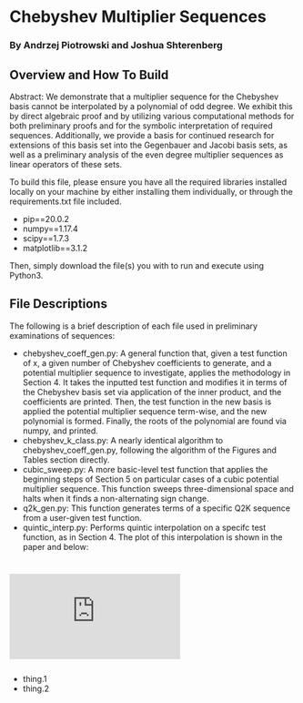 # Chebyshev Multiplier Sequences
### By Andrzej Piotrowski and Joshua Shterenberg

## Overview and How To Build

Abstract: We demonstrate that a multiplier sequence for the Chebyshev basis cannot be interpolated by a polynomial of odd degree. We exhibit this by direct algebraic proof and by utilizing various computational methods for both preliminary proofs and for the symbolic interpretation of required sequences. Additionally, we provide a basis for continued research for extensions of this basis set into the Gegenbauer and Jacobi basis sets, as well as a preliminary analysis of the even degree multiplier sequences as linear operators of these sets.

To build this file, please ensure you have all the required libraries installed locally on your machine by either installing them individually, or through the requirements.txt file included.
 * pip==20.0.2
 * numpy==1.17.4
 * scipy==1.7.3
 * matplotlib==3.1.2

Then, simply download the file(s) you with to run and execute using Python3. 

## File Descriptions

The following is a brief description of each file used in preliminary examinations of sequences:
 * chebyshev_coeff_gen.py: A general function that, given a test function of x, a given number of Chebyshev coefficients to generate, and a potential multiplier sequence to investigate, applies the methodology in Section 4. It takes the inputted test function and modifies it in terms of the Chebyshev basis set via application of the inner product, and the coefficients are printed. Then, the test function in the new basis is applied the potential multiplier sequence term-wise, and the new polynomial is formed. Finally, the roots of the polynomial are found via numpy, and printed.
 * chebyshev_k_class.py: A nearly identical algorithm to chebyshev_coeff_gen.py, following the algorithm of the Figures and Tables section directly. 
 * cubic_sweep.py: A more basic-level test function that applies the beginning steps of Section 5 on particular cases of a cubic potential multiplier sequence. This function sweeps three-dimensional space and halts when it finds a non-alternating sign change.
 * q2k_gen.py: This function generates terms of a specific Q2K sequence from a user-given test function.
 * quintic_interp.py: Performs quintic interpolation on a specifc test function, as in Section 4. The plot of this interpolation is shown in the paper and below:

![alt text](https://github.com/joshshterenberg/Chebyshev_MS/blob/main/quintic_roots_gen.pdf?raw=true)
=======
 * thing.1
 * thing.2


